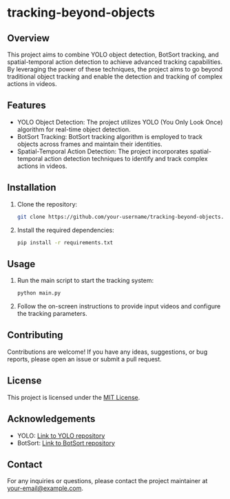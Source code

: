 # tracking-beyond-objects

## Overview
This project aims to combine YOLO object detection, BotSort tracking, and spatial-temporal action detection to achieve advanced tracking capabilities. By leveraging the power of these techniques, the project aims to go beyond traditional object tracking and enable the detection and tracking of complex actions in videos.

## Features
- YOLO Object Detection: The project utilizes YOLO (You Only Look Once) algorithm for real-time object detection.
- BotSort Tracking: BotSort tracking algorithm is employed to track objects across frames and maintain their identities.
- Spatial-Temporal Action Detection: The project incorporates spatial-temporal action detection techniques to identify and track complex actions in videos.

## Installation
1. Clone the repository:
    ```bash
    git clone https://github.com/your-username/tracking-beyond-objects.git
    ```
2. Install the required dependencies:
    ```bash
    pip install -r requirements.txt
    ```

## Usage
1. Run the main script to start the tracking system:
    ```bash
    python main.py
    ```
2. Follow the on-screen instructions to provide input videos and configure the tracking parameters.

## Contributing
Contributions are welcome! If you have any ideas, suggestions, or bug reports, please open an issue or submit a pull request.

## License
This project is licensed under the [MIT License](LICENSE).

## Acknowledgements
- YOLO: [Link to YOLO repository](https://github.com/pjreddie/darknet)
- BotSort: [Link to BotSort repository](https://github.com/botsort/botsort)

## Contact
For any inquiries or questions, please contact the project maintainer at your-email@example.com.
